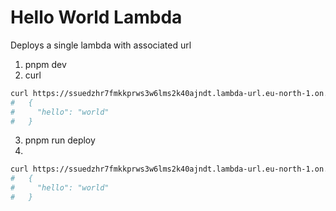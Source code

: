 # Hello World Lambda

Deploys a single lambda with associated url

1. pnpm dev
2. curl <lambda-url>
```bash
curl https://ssuedzhr7fmkkprws3w6lms2k40ajndt.lambda-url.eu-north-1.on.aws/ | jq
#   {
#     "hello": "world"
#   }
```
3. pnpm run deploy
4. 
```bash
curl https://ssuedzhr7fmkkprws3w6lms2k40ajndt.lambda-url.eu-north-1.on.aws/ | jq
#   {
#     "hello": "world"
#   }
```
